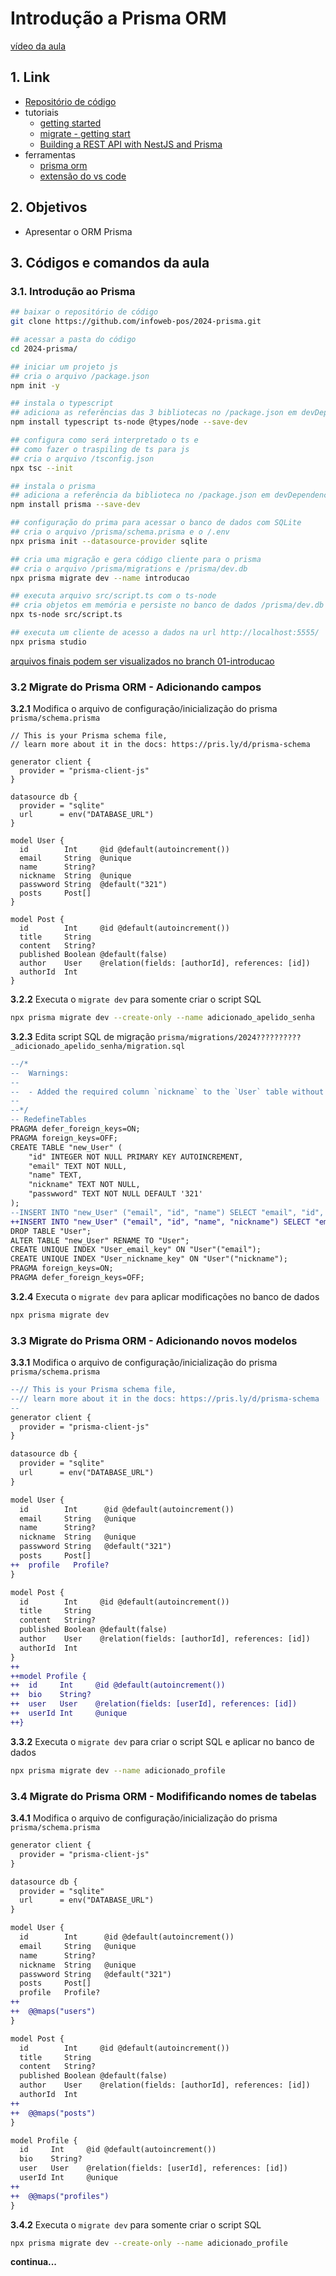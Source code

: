 # Introdução a Prisma ORM

[vídeo da aula](https://youtu.be/-JvDDYCEZX0)



## 1. Link
- [Repositório de código](https://github.com/infoweb-pos/2024-prisma)
- tutoriais
  - [getting started](https://www.prisma.io/docs/getting-started/quickstart)
  - [migrate - getting start](https://www.prisma.io/docs/orm/prisma-migrate/getting-started)
  - [Building a REST API with NestJS and Prisma](https://www.prisma.io/blog/nestjs-prisma-rest-api-7D056s1BmOL0)
- ferramentas
  - [prisma orm](https://www.prisma.io/)
  - [extensão do vs code](https://marketplace.visualstudio.com/items?itemName=Prisma.prisma)



## 2. Objetivos
- Apresentar o ORM Prisma



## 3. Códigos e comandos da aula



### 3.1. Introdução ao Prisma
```bash
## baixar o repositório de código
git clone https://github.com/infoweb-pos/2024-prisma.git

## acessar a pasta do código
cd 2024-prisma/

## iniciar um projeto js
## cria o arquivo /package.json
npm init -y

## instala o typescript
## adiciona as referências das 3 bibliotecas no /package.json em devDependencies
npm install typescript ts-node @types/node --save-dev

## configura como será interpretado o ts e
## como fazer o traspiling de ts para js
## cria o arquivo /tsconfig.json
npx tsc --init

## instala o prisma
## adiciona a referência da biblioteca no /package.json em devDependencies
npm install prisma --save-dev

## configuração do prima para acessar o banco de dados com SQLite
## cria o arquivo /prisma/schema.prisma e o /.env
npx prisma init --datasource-provider sqlite

## cria uma migração e gera código cliente para o prisma
## cria o arquivo /prisma/migrations e /prisma/dev.db
npx prisma migrate dev --name introducao

## executa arquivo src/script.ts com o ts-node
## cria objetos em memória e persiste no banco de dados /prisma/dev.db
npx ts-node src/script.ts

## executa um cliente de acesso a dados na url http://localhost:5555/
npx prisma studio
```
[arquivos finais podem ser visualizados no branch 01-introducao](https://github.com/infoweb-pos/2024-prisma/tree/01-introducao/)



### 3.2 Migrate do Prisma ORM - Adicionando campos

**3.2.1** Modifica o arquivo de configuração/inicialização do prisma `prisma/schema.prisma`
```prisma
// This is your Prisma schema file,
// learn more about it in the docs: https://pris.ly/d/prisma-schema

generator client {
  provider = "prisma-client-js"
}

datasource db {
  provider = "sqlite"
  url      = env("DATABASE_URL")
}

model User {
  id        Int     @id @default(autoincrement())
  email     String  @unique
  name      String?
  nickname  String  @unique
  passwword String  @default("321")
  posts     Post[]
}

model Post {
  id        Int     @id @default(autoincrement())
  title     String
  content   String?
  published Boolean @default(false)
  author    User    @relation(fields: [authorId], references: [id])
  authorId  Int
}

```

**3.2.2** Executa o `migrate dev` para somente criar o script SQL
```bash
npx prisma migrate dev --create-only --name adicionado_apelido_senha

```

**3.2.3** Edita script SQL de migração `prisma/migrations/2024??????????_adicionado_apelido_senha/migration.sql`

```diff
--/*
--  Warnings:
--
--  - Added the required column `nickname` to the `User` table without a default value. This is not possible if the table is ---not empty.
--
--*/
-- RedefineTables
PRAGMA defer_foreign_keys=ON;
PRAGMA foreign_keys=OFF;
CREATE TABLE "new_User" (
    "id" INTEGER NOT NULL PRIMARY KEY AUTOINCREMENT,
    "email" TEXT NOT NULL,
    "name" TEXT,
    "nickname" TEXT NOT NULL,
    "passwword" TEXT NOT NULL DEFAULT '321'
);
--INSERT INTO "new_User" ("email", "id", "name") SELECT "email", "id", "name" FROM "User";
++INSERT INTO "new_User" ("email", "id", "name", "nickname") SELECT "email", "id", "name", "email" as "nickname" FROM "User";
DROP TABLE "User";
ALTER TABLE "new_User" RENAME TO "User";
CREATE UNIQUE INDEX "User_email_key" ON "User"("email");
CREATE UNIQUE INDEX "User_nickname_key" ON "User"("nickname");
PRAGMA foreign_keys=ON;
PRAGMA defer_foreign_keys=OFF;

```

**3.2.4** Executa o `migrate dev` para aplicar modificações no banco de dados
```bash
npx prisma migrate dev

```



### 3.3 Migrate do Prisma ORM - Adicionando novos modelos

**3.3.1** Modifica o arquivo de configuração/inicialização do prisma `prisma/schema.prisma`
```diff
--// This is your Prisma schema file,
--// learn more about it in the docs: https://pris.ly/d/prisma-schema
--
generator client {
  provider = "prisma-client-js"
}

datasource db {
  provider = "sqlite"
  url      = env("DATABASE_URL")
}

model User {
  id        Int      @id @default(autoincrement())
  email     String   @unique
  name      String?
  nickname  String   @unique
  passwword String   @default("321")
  posts     Post[]
++  profile   Profile?
}

model Post {
  id        Int     @id @default(autoincrement())
  title     String
  content   String?
  published Boolean @default(false)
  author    User    @relation(fields: [authorId], references: [id])
  authorId  Int
}
++
++model Profile {
++  id     Int     @id @default(autoincrement())
++  bio    String?
++  user   User    @relation(fields: [userId], references: [id])
++  userId Int     @unique
++}

```

**3.3.2** Executa o `migrate dev` para criar o script SQL e aplicar no banco de dados
```bash
npx prisma migrate dev --name adicionado_profile

```



### 3.4 Migrate do Prisma ORM - Modifificando nomes de tabelas

**3.4.1** Modifica o arquivo de configuração/inicialização do prisma `prisma/schema.prisma`
```diff
generator client {
  provider = "prisma-client-js"
}

datasource db {
  provider = "sqlite"
  url      = env("DATABASE_URL")
}

model User {
  id        Int      @id @default(autoincrement())
  email     String   @unique
  name      String?
  nickname  String   @unique
  passwword String   @default("321")
  posts     Post[]
  profile   Profile?
++
++  @@maps("users")
}

model Post {
  id        Int     @id @default(autoincrement())
  title     String
  content   String?
  published Boolean @default(false)
  author    User    @relation(fields: [authorId], references: [id])
  authorId  Int
++
++  @@maps("posts")
}

model Profile {
  id     Int     @id @default(autoincrement())
  bio    String?
  user   User    @relation(fields: [userId], references: [id])
  userId Int     @unique
++
++  @@maps("profiles")
}

```

**3.4.2** Executa o `migrate dev` para somente criar o script SQL
```bash
npx prisma migrate dev --create-only --name adicionado_profile

```

**continua...**
